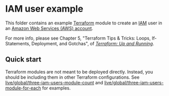 # IAM user example

This folder contains an example [Terraform](https://www.terraform.io/) module to create an
[IAM](https://aws.amazon.com/iam/) user in an [Amazon Web Services (AWS) account](http://aws.amazon.com/).

For more info, please see Chapter 5, "Terraform Tips & Tricks: Loops, If-Statements, Deployment, and Gotchas", of
_[Terraform: Up and Running](http://www.terraformupandrunning.com)_.

## Quick start

Terraform modules are not meant to be deployed directly. Instead, you should be including them in other Terraform
configurations. See [live/global/three-iam-users-module-count](../../../live/global/three-iam-users-module-count) and
[live/global/three-iam-users-module-for-each](../../../live/global/three-iam-users-module-for-each) for examples.

